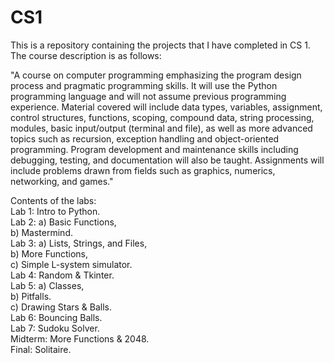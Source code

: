 # CS1

This is a repository containing the projects that I have completed in CS 1. The course description is as follows:

"A course on computer programming emphasizing the program design process and pragmatic programming skills. It will use the
Python programming language and will not assume previous programming experience. Material covered will include data types, 
variables, assignment, control structures, functions, scoping, compound data, string processing, modules, basic input/output
(terminal and file), as well as more advanced topics such as recursion, exception handling and object-oriented programming.
Program development and maintenance skills including debugging, testing, and documentation will also be taught. Assignments
will include problems drawn from fields such as graphics, numerics, networking, and games."

Contents of the labs:  
    Lab 1: Intro to Python.  
    Lab 2: a) Basic Functions,   
           b) Mastermind.  
    Lab 3: a) Lists, Strings, and Files,  
           b) More Functions,   
           c) Simple L-system simulator.  
    Lab 4: Random & Tkinter.      
    Lab 5: a) Classes,     
           b) Pitfalls.   
           c) Drawing Stars & Balls.  
    Lab 6: Bouncing Balls.     
    Lab 7: Sudoku Solver.   
    Midterm: More Functions & 2048.   
    Final: Solitaire.   
